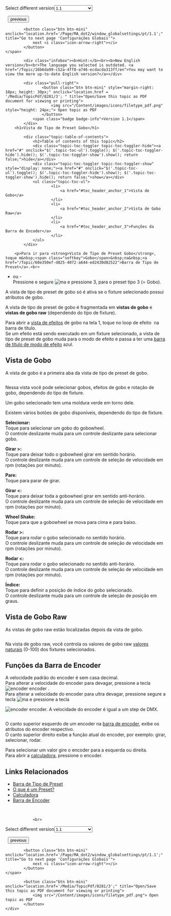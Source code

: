 
<div class="topic-navigation">

<div class="pull-right">
	<span class="pull-left">


<div class="pull-left">
<form action="/Topic/SetCurrentVersionNumber" class="form-inline" id="frmTagSelector" method="post">	<span class="form-mini">
		<div class="input-prepend"><span class="add-on">Select different version</span><select autocomplete="off" id="versionNumberId" name="versionNumberId" onchange="$(this).closest('#frmTagSelector').submit();" style="width: 120px;"><option value="">- latest -</option>
<option selected="selected" value="3">1.1</option>
<option value="7">1.2</option>
<option value="12">1.3</option>
<option value="16">1.5</option>
<option value="29">1.9</option>
</select></div>
		<input data-val="true" data-val-number="The field Int32 must be a number." data-val-required="The Int32 field is required." id="ProductId" name="ProductId" type="hidden" value="7">
		<input id="CurrentGuid" name="CurrentGuid" type="hidden" value="16b6da99-c52a-4ff8-a746-ecdacda313ff">
	</span>
</form></div>&nbsp;	</span>
	<span class="pull-right" style="white-space: nowrap;">
			<button class="btn btn-mini" onclick="location.href='/Page/MA_dot2/viewitem_focus/pt/1.1'; " title="Go to previous page 'Tipo de Preset Focus'">
				<i class="icon-arrow-left"></i> previous
			</button>

			<button class="btn btn-mini" onclick="location.href='/Page/MA_dot2/window_globalsettings/pt/1.1';" title="Go to next page 'Configurações Globais'">
				next <i class="icon-arrow-right"></i> 
			</button>
	</span>
</div>
<div class="clear-fix" style="margin-bottom: 10px"></div>
</div>

			<div class="infobox"><b>Hint:</b><br><b>New English version</b><br>The language you selected is outdated. <a href="/Topic/16b6da99-c52a-4ff8-a746-ecdacda313ff/en">You may want to view the more up-to-date English version?</a></div>
		
			<div class="pull-right">
					<button class="btn btn-mini" style="margin-right: 10px; height: 30px;" onclick="location.href = '/Media/TopicPdf/8281/3'; " title="Open/Save this topic as PDF document for viewing or printing">
						<img src="/Content/images/icons/filetype_pdf.png" style="height: 24px;"> Open topic as PDF
					</button>
				<span class="badge badge-info">Version 1.1</span>
			</div>
		<h1>Vista de Tipo de Preset Gobo</h1>

			<div class="topic-table-of-contents">
				<h2>Table of contents of this topic</h2>
				<div class="topic-toc-toggler topic-toc-toggler-hide"><a href="#" onclick="$('.topic-toc-ul').toggle(); $('.topic-toc-toggler-hide').hide(); $('.topic-toc-toggler-show').show(); return false;">hide</a></div>
				<div class="topic-toc-toggler topic-toc-toggler-show" style="display: none;"><a href="#" onclick="$('.topic-toc-ul').toggle(); $('.topic-toc-toggler-hide').show(); $('.topic-toc-toggler-show').hide(); return false;">show</a></div>
				<ul class="topic-toc-ul">
						<li>
							<a href="#toc_header_anchor_1">Vista de Gobo</a>
						</li>
						<li>
							<a href="#toc_header_anchor_2">Vista de Gobo Raw</a>
						</li>
						<li>
							<a href="#toc_header_anchor_3">Funções da Barra de Encoder</a>
						</li>
				</ul>
			</div>

		<p>Para ir para <strong>Vista de Tipo de Preset Gobo</strong>, toque m&nbsp;<span class="softkey">Gobo</span>&nbsp;na&nbsp;<a href="/Topic/60e350ef-d825-4072-a644-ed2430d82522">Barra de Tipo de Preset</a>.<br>
- ou -<br>
Pressione e segure <span class="hardkey"><img alt="ma" src="/Media/Mlg/ma_1.png"></span>&nbsp;e pressione&nbsp;<span class="hardkey">3</span>, para o preset tipo&nbsp;3 (= Gobo).</p>

<p>A vista de tipo de preset de gobo só é ativa se o fixture selecionado possui atributos de gobo.</p>

<p>A vista de tipo de&nbsp;preset&nbsp;de&nbsp;gobo​ é fragmentada em <strong>vistas de gobo</strong> e <strong>vistas de gobo raw</strong> (dependendo do tipo de fixture).</p>

<p>Para abrir a&nbsp;<a href="/Topic/0e539790-291a-4be0-be05-8f3e8d81c0eb">vista de efeitos</a>&nbsp;de gobo na tela 1, toque no loop de efeito&nbsp;<img alt="" src="/Media/Image/Dot2_ViewsandWindows_ControlElements_TitleBar17_1-0.PNG">&nbsp;na barra de título.<br>
Se um efeito está sendo executado em um fixture selecionado, a vista de tipo de preset de gobo&nbsp;muda para o modo de efeito e passa a ter uma&nbsp;<a href="/Topic/a9e3dcd7-1fb1-4dab-8e42-03f9e0de3e99">barra de título de modo de efeito</a>&nbsp;azul.</p>

<a name="toc_header_anchor_1" id="toc_header_anchor_1" class="topic-toc-item"></a><h2>Vista de Gobo</h2>

<p>A vista de gobo&nbsp;é a primeira aba da vista de tipo de&nbsp;preset&nbsp;de&nbsp;gobo​.</p>

<p><span class="image_gray_border"><img alt="" src="/Media/Image/Dot2_ViewsandWindows_GoboPresetTypeView01_1-0.PNG"></span></p>

<p>Nessa vista você pode selecionar gobos, efeitos de gobo e rotação de gobo, dependendo do tipo de&nbsp;fixture.</p>

<p>Um gobo selecionado tem uma moldura verde em torno dele.</p>

<p>Existem vários botões de gobo disponíveis, dependendo do tipo de fixture.</p>

<p><strong>Selecionar:</strong><br>
Toque para selecionar um gobo do gobowheel.<br>
O controle deslizante muda para um controle deslizante para selecionar gobo.</p>

<p><strong>Girar &gt;:</strong><br>
Toque para deixar todo o gobowheel&nbsp;girar em sentido horário.<br>
O controle deslizante muda para um controle de seleção de velocidade em rpm (rotações por minuto).</p>

<p><strong>Pare:</strong><br>
Toque para parar de girar.</p>

<p><strong>Girar &lt;:</strong><br>
Toque para deixar toda a&nbsp;gobowheel&nbsp;girar em sentido anti-horário.<br>
O controle deslizante muda para um controle de seleção de velocidade em rpm (rotações por minuto)​.</p>

<p><strong>Wheel Shake:</strong><br>
Toque para que a&nbsp;gobowheel&nbsp;se mova para cima e para baixo.</p>

<p><strong>Rodar &gt;:</strong><br>
Toque para rodar o gobo selecionado no sentido horário.<br>
O controle deslizante muda para um controle de seleção de velocidade em rpm (rotações por minuto).</p>

<p><strong>Rodar &lt;:</strong><br>
Toque para rodar o gobo selecionado no sentido anti-horário.<br>
O controle deslizante muda para um controle de seleção de velocidade em rpm (rotações por minuto)​.</p>

<p><strong>Índice:</strong><br>
Toque para definir a posição de índice do gobo selecionado.<br>
O controle deslizante muda para um controle de seleção de posição em graus.</p>

<a name="toc_header_anchor_2" id="toc_header_anchor_2" class="topic-toc-item"></a><h2>Vista de Gobo Raw</h2>

<p>As vistas de gobo raw estão localizadas depois da vista de gobo.</p>

<p><span class="image_gray_border"><img alt="" src="/Media/Image/Dot2_ViewsandWindows_GoboPresetTypeView02_1-0.PNG"></span></p>

<p>Na vista de gobo raw, você controla os valores de gobo raw&nbsp;<a href="/Topic/bb882594-fcad-4b4a-b6c7-4ab7a20b088e">valores naturais</a> (0-100) dos fixtures selecionados.</p>

<a name="toc_header_anchor_3" id="toc_header_anchor_3" class="topic-toc-item"></a><h2>Funções da Barra de Encoder</h2>

<p>A velocidade padrão do encoder&nbsp;é sem casa decimal.<br>
Para alterar a velocidade do encoder para devagar, pressione a tecla&nbsp;<span class="hardkey"><img alt="encoder" src="/Media/Mlg/encoder.png"></span>&nbsp;encoder .<br>
Para alterar a velocidade do encoder para ultra devagar​, pressione segure a tecla&nbsp;<span class="hardkey"><img alt="ma" src="/Media/Mlg/ma.png"></span>&nbsp;e pressione a tecla&nbsp;</p>

<p><span class="hardkey"><img alt="encoder" src="/Media/Mlg/encoder.png"></span>&nbsp;encoder. A velocidade do encoder é igual a um step de DMX.</p>

<p><img alt="" src="/Media/Image/Dot2_ViewsandWindows_GoboPresetTypeView03_1-0.PNG"></p>

<p>O canto superior esquerdo de um encoder na&nbsp;<a href="/Topic/51003507-17ad-42ae-bfa0-efbf2787c63e">barra de encoder</a>, exibe os atributos do encoder&nbsp;respectivo.<br>
O canto superior direito exibe a função atual do encoder, por exemplo: girar, selecionar, rodar​.</p>

<p>Para selecionar um valor gire o encoder para a esquerda ou direita.<br>
Para abrir a​ <a href="/Topic/014d961b-8de1-4f48-92de-e6da3cc6a15f">calculadora</a>, pressione o&nbsp;encoder.</p>

<a name="toc_header_anchor_4" id="toc_header_anchor_4" class="topic-toc-item"></a><h2>Links Relacionados</h2>

<ul>
	<li><a href="/Topic/60e350ef-d825-4072-a644-ed2430d82522">Barra de Tipo de Preset</a></li>
	<li><a href="/Topic/740955a8-3b27-4e50-b35c-7a728c1d9c38">O que é um Preset?</a></li>
	<li><a href="/Topic/014d961b-8de1-4f48-92de-e6da3cc6a15f">Calculadora</a></li>
	<li><a href="/Topic/51003507-17ad-42ae-bfa0-efbf2787c63e">Barra de Encoder</a></li>
</ul>

<p>&nbsp;</p>


				<br>
<div class="topic-navigation">

<div class="pull-right">
	<span class="pull-left">


<div class="pull-left">
<form action="/Topic/SetCurrentVersionNumber" class="form-inline" id="frmTagSelector" method="post">	<span class="form-mini">
		<div class="input-prepend"><span class="add-on">Select different version</span><select autocomplete="off" id="versionNumberId" name="versionNumberId" onchange="$(this).closest('#frmTagSelector').submit();" style="width: 120px;"><option value="">- latest -</option>
<option selected="selected" value="3">1.1</option>
<option value="7">1.2</option>
<option value="12">1.3</option>
<option value="16">1.5</option>
<option value="29">1.9</option>
</select></div>
		<input data-val="true" data-val-number="The field Int32 must be a number." data-val-required="The Int32 field is required." id="ProductId" name="ProductId" type="hidden" value="7">
		<input id="CurrentGuid" name="CurrentGuid" type="hidden" value="16b6da99-c52a-4ff8-a746-ecdacda313ff">
	</span>
</form></div>&nbsp;	</span>
	<span class="pull-right" style="white-space: nowrap;">
			<button class="btn btn-mini" onclick="location.href='/Page/MA_dot2/viewitem_focus/pt/1.1'; " title="Go to previous page 'Tipo de Preset Focus'">
				<i class="icon-arrow-left"></i> previous
			</button>

			<button class="btn btn-mini" onclick="location.href='/Page/MA_dot2/window_globalsettings/pt/1.1';" title="Go to next page 'Configurações Globais'">
				next <i class="icon-arrow-right"></i> 
			</button>
	</span>
</div>
	<div class="clear-fix"></div>
	<div class="pull-right">
	
			<button class="btn btn-mini" onclick="location.href='/Media/TopicPdf/8281/3';" title="Open/Save this topic as PDF document for viewing or printing">
				<img src="/Content/images/icons/filetype_pdf.png"> Open topic as PDF
			</button>
	</div>
<div class="clear-fix" style="margin-bottom: 10px"></div>
</div>

	
